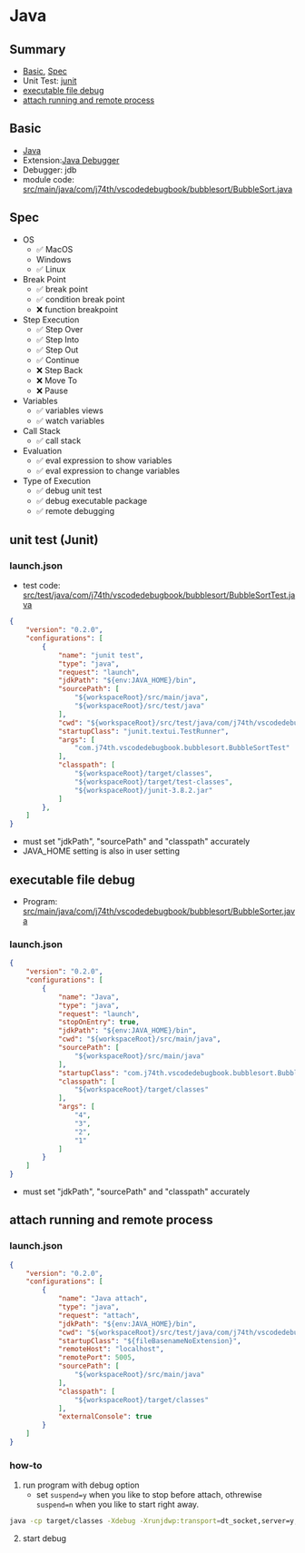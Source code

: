 <!-- vim: ts=2 sw=2 expandtab
-->
# Java

## Summary

* [Basic](#basic), [Spec](#spec)
* Unit Test: [junit](#unit-test-junit)
* [executable file debug](#executable-file-debug)
* [attach running and remote process](#attach-running-and-remote-process)

## Basic

* [Java](https://www.java.com/)
* Extension:[Java Debugger](https://marketplace.visualstudio.com/items?itemName=donjayamanne.javadebugger)
* Debugger: jdb
* module code: [src/main/java/com/j74th/vscodedebugbook/bubblesort/BubbleSort.java](src/main/java/com/j74th/vscodedebugbook/bubblesort/BubbleSort.java)

## Spec

* OS
	* ✅ MacOS
	*  Windows
	* ✅ Linux
* Break Point
	* ✅ break point
	* ✅ condition break point
	* ❌ function breakpoint
* Step Execution
	* ✅ Step Over
	* ✅ Step Into
	* ✅ Step Out
	* ✅ Continue
	* ❌ Step Back
	* ❌ Move To
	* ❌ Pause
* Variables
	* ✅ variables views
	* ✅ watch variables
* Call Stack
	* ✅ call stack
* Evaluation
	* ✅ eval expression to show variables
	* ✅ eval expression to change variables
* Type of Execution
	* ✅ debug unit test
	* ✅ debug executable package
	* ✅ remote debugging

## unit test (Junit)

### launch.json

* test code: [src/test/java/com/j74th/vscodedebugbook/bubblesort/BubbleSortTest.java](src/test/java/com/j74th/vscodedebugbook/bubblesort/BubbleSortTest.java)

```json
{
	"version": "0.2.0",
	"configurations": [
		{
			"name": "junit test",
			"type": "java",
			"request": "launch",
			"jdkPath": "${env:JAVA_HOME}/bin",
			"sourcePath": [
				"${workspaceRoot}/src/main/java",
				"${workspaceRoot}/src/test/java"
			],
			"cwd": "${workspaceRoot}/src/test/java/com/j74th/vscodedebugbook/bubblesort",
			"startupClass": "junit.textui.TestRunner",
			"args": [
				"com.j74th.vscodedebugbook.bubblesort.BubbleSortTest"
			],
			"classpath": [
				"${workspaceRoot}/target/classes",
				"${workspaceRoot}/target/test-classes",
				"${workspaceRoot}/junit-3.8.2.jar"
			]
		},
	]
}
```

* must set "jdkPath", "sourcePath" and "classpath" accurately
* JAVA_HOME setting is also in user setting

## executable file debug

* Program: [src/main/java/com/j74th/vscodedebugbook/bubblesort/BubbleSorter.java](src/main/java/com/j74th/vscodedebugbook/bubblesort/BubbleSorter.java)

### launch.json

```json
{
	"version": "0.2.0",
	"configurations": [
		{
			"name": "Java",
			"type": "java",
			"request": "launch",
			"stopOnEntry": true,
			"jdkPath": "${env:JAVA_HOME}/bin",
			"cwd": "${workspaceRoot}/src/main/java",
			"sourcePath": [
				"${workspaceRoot}/src/main/java"
			],
			"startupClass": "com.j74th.vscodedebugbook.bubblesort.BubbleSorter",
			"classpath": [
				"${workspaceRoot}/target/classes"
			],
			"args": [
				"4",
				"3",
				"2",
				"1"
			]
		}
	]
}
```

* must set "jdkPath", "sourcePath" and "classpath" accurately

## attach running and remote process

### launch.json

```json
{
	"version": "0.2.0",
	"configurations": [
		{
			"name": "Java attach",
			"type": "java",
			"request": "attach",
			"jdkPath": "${env:JAVA_HOME}/bin",
			"cwd": "${workspaceRoot}/src/test/java/com/j74th/vscodedebugbook/bubblesort",
			"startupClass": "${fileBasenameNoExtension}",
			"remoteHost": "localhost",
			"remotePort": 5005,
			"sourcePath": [
				"${workspaceRoot}/src/main/java"
			],
			"classpath": [
				"${workspaceRoot}/target/classes"
			],
			"externalConsole": true
		}
	]
}
```

### how-to

1. run program with debug option
	* set `suspend=y` when you like to stop before attach, othrewise `suspend=n` when you like to start right away.

```sh
java -cp target/classes -Xdebug -Xrunjdwp:transport=dt_socket,server=y,address=5005,suspend=y com.j74th.vscodedebugbook.bubblesort.BubbleSorter 4 3 2 1
```

2. start debug
